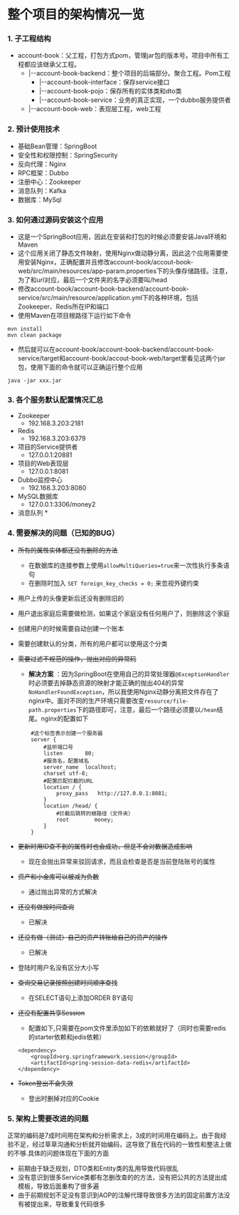 # 整个项目的架构情况一览

### 1. 子工程结构
+ account-book：父工程，打包方式pom，管理jar包的版本号。项目中所有工程都应该继承父工程。
	+ |--account-book-backend：整个项目的后端部分。聚合工程。Pom工程
	    + |--account-book-interface：保存service接口
	    + |--account-book-pojo：保存所有的实体类和dto类
	    + |--account-book-service：业务的真正实现，一个dubbo服务提供者
	+ |--account-book-web：表现层工程，web工程

### 2. 预计使用技术
+ 基础Bean管理：SpringBoot
+ 安全性和权限控制：SpringSecurity 
+ 反向代理：Nginx 
+ RPC框架：Dubbo
+ 注册中心：Zookeeper
+ 消息队列：Kafka
+ 数据库：MySql

### 3. 如何通过源码安装这个应用
* 这是一个SpringBoot应用，因此在安装和打包的时候必须要安装Java环境和Maven
* 这个应用关闭了静态文件映射，使用Nginx做动静分离，因此这个应用需要使用安装Nginx，正确配置并且修改account-book/accout-book-web/src/main/resources/app-param.properties下的头像存储路径。注意，为了和url对应，最后一个文件夹的名字必须要叫/head
* 修改account-book/account-book-backend/account-book-service/src/main/resource/application.yml下的各种环境，包括Zookeeper、Redis所在IP和端口
* 使用Maven在项目根路径下运行如下命令
```
mvn install
mvn clean package
```
* 然后就可以在account-book/account-book-backend/account-book-service/target和account-book/accout-book-web/target里看见这两个jar包，使用下面的命令就可以正确运行整个应用
```
java -jar xxx.jar
```

### 3. 各个服务默认配置情况汇总
+ Zookeeper 
    * 192.168.3.203:2181
+ Redis
    * 192.168.3.203:6379
+ 项目的Service提供者  
    * 127.0.0.1:20881
+ 项目的Web表现层
    * 127.0.0.1:8081
+ Dubbo监控中心
    * 192.168.3.203:8080
+ MySQL数据库
    * 127.0.0.1:3306/money2
+ 消息队列
    * 
    
### 4. 需要解决的问题（已知的BUG）

* ~~所有的属性实体都还没有删除的方法~~
    * 在数据库的连接参数上使用`allowMultiQueries=true`来一次性执行多条语句
    * 在删除时加入 `SET foreign_key_checks = 0;` 来忽视外键约束
* 用户上传的头像更新后还没有删除旧的
* 用户退出家庭后需要做检测，如果这个家庭没有任何用户了，则删除这个家庭
* 创建用户的时候需要自动创建一个账本
* 需要创建默认的分类，所有的用户都可以使用这个分类
* ~~需要过滤不规范的操作，抛出对应的异常码~~
    * **解决方案** ：因为SpringBoot在使用自己的异常处理器`@ExceptionHandler`时必须要去掉静态资源的映射才能正确的抛出404的异常`NoHandlerFoundException`，所以我使用Nginx动静分离把文件存在了nginx中。面对不同的生产环境只需要改变`resource/file-path.properties`下的路径即可，注意，最后一个路径必须要以`/hean`结尾。nginx的配置如下
    
    ```
        #这个标签表示创建一个服务器
        server {
        	#监听端口号
            listen       80;
        	#服务名，配置域名
            server_name  localhost;
            charset utf-8;
        	#配置匹配拦截的URL
            location / {
                proxy_pass   http://127.0.0.1:8081;
            }
        	location /head/ {
        		#拦截后跳转的根路径（文件夹）
        		root		money;
        	}
        }
    ```
* ~~更新时用ID查不到的属性时也会成功，但是不会对数据造成影响~~ 
    * 现在会抛出异常来驳回请求，而且会检查是否是当前登陆账号的属性
* ~~资产和小金库可以被减为负数~~
    * 通过抛出异常的方式解决
* ~~还没有做按时间查询~~ 
    * 已解决
* ~~还没有做（测试）自己的资产转账给自己的资产的操作~~
    * 已解决
* 登陆时用户名没有区分大小写
* ~~查询交易记录按照创建时间顺序查找~~
    * 在SELECT语句上添加ORDER BY语句
* ~~还没有配置共享Session~~
    * 配置如下,只需要在pom文件里添加如下的依赖就好了（同时也需要redis的starter依赖和jedis依赖）
    
    ```
    <dependency>
        <groupId>org.springframework.session</groupId>
        <artifactId>spring-session-data-redis</artifactId>
    </dependency>
    ```
* ~~Token登出不会失效~~
    * 登出时删掉对应的Cookie
    
 ### 5. 架构上需要改进的问题
正常的编码是7成时间用在架构和分析需求上，3成的时间用在编码上。由于我经验不足，经过草草沟通和分析就开始编码，这导致了我在代码的一致性和整洁上做的不够.具体的问题体现在下面的方面
* 前期由于缺乏规划，DTO类和Entity类的乱用导致代码很乱
* 没有意识到很多Service类都有怎删改查的的方法，没有把公共的方法提出成模板，导致后面重构了很多遍
* 由于前期规划不足没有意识到AOP的注解代理导致很多方法的固定前置方法没有被提出来，导致重复代码很多
 